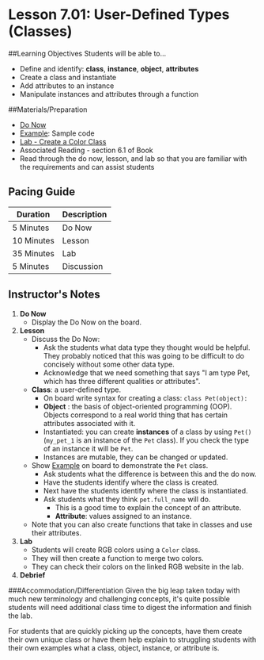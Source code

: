 # Lesson 7.01: User-Defined Types (Classes)

##Learning Objectives
Students will be able to... 
* Define and identify: **class**, **instance**, **object**, **attributes**
* Create a class and instantiate 
* Add attributes to an instance
* Manipulate instances and attributes through a function

##Materials/Preparation
* [Do Now]
* [Example]: Sample code
* [Lab - Create a Color Class]
* Associated Reading - section 6.1 of Book
* Read through the do now, lesson, and lab so that you are familiar with the requirements and can assist students

## Pacing Guide
| **Duration**   | **Description** |
| ---------- | ----------- |
| 5 Minutes  | Do Now      |
| 10 Minutes | Lesson      |
| 35 Minutes | Lab         |
| 5 Minutes | Discussion  |

## Instructor's Notes

1. **Do Now**
    * Display the Do Now on the board.
2. **Lesson**
	* Discuss the Do Now:
		* Ask the students what data type they thought would be helpful. They probably noticed that this was going to be difficult to do concisely without some other data type.
		* Acknowledge that we need something that says "I am type Pet, which has three different qualities or attributes". 
	* **Class**: a user-defined type. 
		* On board write syntax for creating a class: `class Pet(object):`
		* **Object** : the basis of object-oriented programming (OOP). Objects correspond to a real world thing that has certain attributes associated with it.
		* Instantiated: you can create **instances** of a class by using `Pet()` (`my_pet_1` is an instance of the `Pet` class). If you check the type of an instance it will be `Pet`.
		* Instances are mutable, they can be changed or updated.
	* Show [Example] on board to demonstrate the `Pet` class.
	 	* Ask students what the difference is between this and the do now.
	 	* Have the students identify where the class is created. 
	 	* Next have the students identify where the class is instantiated.
		* Ask students what they think `pet.full_name` will do.
			* This is a good time to explain the concept of an attribute.
			* **Attribute**: values assigned to an instance.
	* Note that you can also create functions that take in classes and use their attributes.
3. **Lab**	
	* Students will create RGB colors using a `Color` class.
	* They will then create a function to merge two colors.  
	* They can check their colors on the linked RGB website in the lab.
4. **Debrief**

###Accommodation/Differentiation
Given the big leap taken today with much new terminology and challenging concepts, it's quite possible students will need additional class time to digest the information and finish the lab. 

For students that are quickly picking up the concepts, have them create their own unique class or have them help explain to struggling students with their own examples what a class, object, instance, or attribute is. 

  
[Do Now]:do_now.md
[Lab - Create a Color Class]:lab.md
[Example]:example.md
